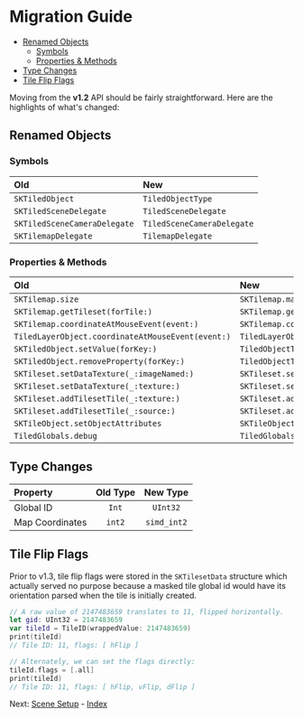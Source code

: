 # Migration Guide

- [Renamed Objects](#renamed-objects)
    - [Symbols](#symbols)
    - [Properties & Methods](#properties-&-Methods)
- [Type Changes](#type-changes)
- [Tile Flip Flags](#tile-iflip-flags)

Moving from the **v1.2** API should be fairly straightforward. Here are the highlights of what's changed:

## Renamed Objects

### Symbols

| Old                          | New                        |
|:---------------------------- |:-------------------------- |
| `SKTiledObject`              | `TiledObjectType`          |
| `SKTiledSceneDelegate`       | `TiledSceneDelegate`       |
| `SKTiledSceneCameraDelegate` | `TiledSceneCameraDelegate` |
| `SKTilemapDelegate`          | `TilemapDelegate`          |


### Properties & Methods

| Old                                               | New                                            |
|:------------------------------------------------- |:---------------------------------------------- |
| `SKTilemap.size`                                  | `SKTilemap.mapSize`                            |
| `SKTilemap.getTileset(forTile:)`                  | `SKTilemap.getTilesetFor(globalID:)`           |
| `SKTilemap.coordinateAtMouseEvent(event:)`        | `SKTilemap.coordinateAtMouse(event:)`          |
| `TiledLayerObject.coordinateAtMouseEvent(event:)` | `TiledLayerObject.coordinateAtMouse(event:)`   |
| `SKTiledObject.setValue(forKey:)`                 | `TiledObjectType.setValue(for:)`               |
| `SKTiledObject.removeProperty(forKey:)`           | `TiledObjectType.removeProperty(for:)`         |
| `SKTileset.setDataTexture(_:imageNamed:)`         | `SKTileset.setDataTexture(tileID:imageNamed:)` |
| `SKTileset.setDataTexture(_:texture:)`            | `SKTileset.setDataTexture(tileID:texture:)`    |
| `SKTileset.addTilesetTile(_:texture:)`            | `SKTileset.addTilesetTile(tileID:texture:)`    |
| `SKTileset.addTilesetTile(_:source:)`             | `SKTileset.addTilesetTile(tileID:source:)`     |
| `SKTileObject.setObjectAttributes`                | `SKTileObject.overrideObjectAttributes`        |
| `TiledGlobals.debug`                              | `TiledGlobals.debugDisplayOptions`             |


## Type Changes

| Property        | Old Type |  New Type   |
|:--------------- |:--------:|:-----------:|
| Global ID       |  `Int`   |  `UInt32`   |
| Map Coordinates |  `int2`  | `simd_int2` |


## Tile Flip Flags

Prior to v1.3, tile flip flags were stored in the `SKTilesetData` structure which actually served no purpose because a masked tile global id would have its orientation parsed when the tile is initially created.


```swift
// A raw value of 2147483659 translates to 11, flipped horizontally.
let gid: UInt32 = 2147483659
var tileId = TileID(wrappedValue: 2147483659)
print(tileId)
// Tile ID: 11, flags: [ hFlip ]

// Alternately, we can set the flags directly:
tileId.flags = [.all]
print(tileId)
// Tile ID: 11, flags: [ hFlip, vFlip, dFlip ]
```




Next: [Scene Setup](scene-setup.html) - [Index](Documentation.html)


<!--- Tiled --->

[tiled-flip-flags-url]:https://doc.mapeditor.org/en/stable/reference/tmx-map-format/#tile-flipping
